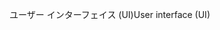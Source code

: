 <span data-ttu-id="858bb-101">ユーザー インターフェイス (UI)</span><span class="sxs-lookup"><span data-stu-id="858bb-101">User interface (UI)</span></span>